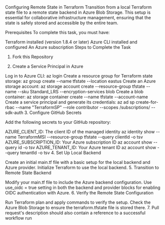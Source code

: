 Configuring Remote State in Terraform
Transition from a local Terraform state file to a remote state backend in Azure Blob Storage. This setup is essential for collaborative infrastructure management, ensuring that the state is safely stored and accessible by the entire team.

Prerequisites
To complete this task, you must have:

Terraform installed (version 1.8.4 or later)
Azure CLI installed and configured
An Azure subscription
Steps to Complete the Task
1. Fork this Repository

2. Create a Service Principal in Azure

Log in to Azure CLI:
az login
Create a resource group for Terraform state storage:
az group create --name tfstate --location eastus
Create an Azure storage account:
az storage account create --resource-group tfstate --name <unique-storage-account-name> --sku Standard_LRS --encryption-services blob
Create a blob container:
az storage container create --name tfstate --account-name <storage-account-name>
Create a service principal and generate its credentials:
az ad sp create-for-rbac --name "TerraformSP" --role contributor --scopes /subscriptions/<subscription-id> --sdk-auth
3. Configure GitHub Secrets

Add the following secrets to your GitHub repository:

AZURE_CLIENT_ID: The client ID of the managed identity
az identity show --name TerraformMSI --resource-group tfstate --query clientId -o tsv
AZURE_SUBSCRIPTION_ID: Your Azure subscription ID
az account show --query id -o tsv
AZURE_TENANT_ID: Your Azure tenant ID
az account show --query tenantId -o tsv
4. Set Up Local Backend

Create an initial main.tf file with a basic setup for the local backend and Azure provider.
Initialize Terraform to use the local backend.
5. Transition to Remote State Backend

Modify your main.tf file to include the Azure backend configuration.
Use use_oidc = true setting in both the backend and provider blocks for enabling OIDC authentication with Azure.
6. Verify the Remote State Configuration

Run Terraform plan and apply commands to verify the setup.
Check the Azure Blob Storage to ensure the terraform.tfstate file is stored there.
7. Pull request's description should also contain a reference to a successful workflow run
